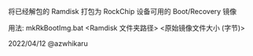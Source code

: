 将已经解包的 Ramdisk 打包为 RockChip 设备可用的 Boot/Recovery 镜像

用法: 
mkRkBootImg.bat <Ramdisk 文件夹路径> <原始镜像文件大小 (字节)>

2022/04/12 @azwhikaru